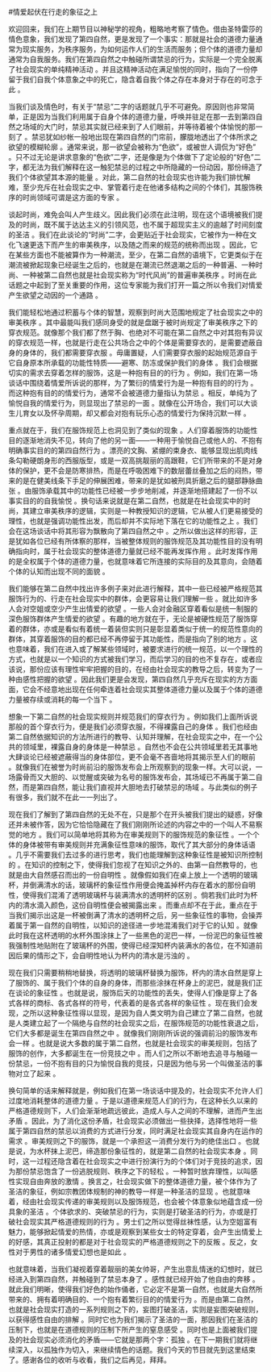 #情爱起伏在行走的象征之上

欢迎回来，我们在上期节目以神秘学的视角，粗略地考察了情色。借由圣特雷莎的情色意象，我们发现了第四自然，更是发现了一个事实：那就是社会的道德力量通常为现实服务，为秩序服务，为如何运作人们的生活而服务；但个体的道德力量却通常为自我服务。我们在第四自然之中触碰所谓禁忌的行为，实际是一个完全脱离了社会现实的单纯精神活动 。并且这精神活动在满足愉悦的同时，指向了一份停留于我们自我个体意象之中的死亡，隐含着自我个体之存在本身对于存在的可念于此 。


当我们谈及情色时，有关于“禁忌”二字的话题就几乎不可避免。原因则也非常简单，正是因为当我们利用属于自身个体的道德力量，呼唤并驻足在那一去到第四自然之场域的大门时，禁忌其实就已经来到了人们眼前，并等待着被个体愉悦的那一刻了 。禁忌犹如纱帐一般地出现在第四自然的门帘前，朦胧地透出了个体所求之欲望的模糊轮廓 。通常来说，那一欲望会被称为“色欲”，或被世人调侃为“好色” 。只不过无论是讲求意象的“色欲”二字，还是像是为个体做下了定论般的“好色”二字，都无法为我们解释在这一触犯禁忌的过程之中所隐藏的一份动因，那份缔造了我们个体欲望其本源的能量 。对此，第二自然的社会现实也许能为我们排忧解难，至少充斥在社会现实之中、掌管着行走在他诸多结构之间的个体们，其服饰秩序的时尚领域可谓是这方面的专家 。

谈起时尚，难免会叫人产生歧义。因此我们必须在此注明，现在这个语境被我们提及的时尚，既不属于达达主义的引领风范，也不属于超现实主义的逾越了时间刻度的圣洁 。我们在此谈论的“时尚”二字，会更贴近于社会现实，它被作为一种在文化飞速更迭下而产生的审美秩序，以及随之而来的规范的统称而出现 。因此，它在某些方面也不能被算作为一种潮流，至少，在第二自然的语境下，它更类似于在潮流被掀起现象已经诞生之后的，也就是在潮流已然退潮之后的一种普遍、一种时尚、一种被第二自然也就是社会现实称为“时代风尚”的普遍审美秩序 。时尚在此话题之中起到了至关重要的作用，这位专家能为我们打开一篇之所以令我们对情爱产生欲望之动因的一个通路 。

我们能轻松地通过积蓄与个体的智慧，观察到时尚大范围地规定了社会现实之中的审美秩序 。其中最能叫我们感同身受的就是盘踞于被时尚规定了审美秩序之下的穿衣规范。就像那个我们都了然于胸、也绝对不可能在第二自然之中对其抱有异议的穿衣规范一样，也就是行走在公共场合之中的个体是需要穿衣的，是需要遮蔽自身的身体的，我们都需要穿衣服 。毋庸置疑，人们需要穿衣服的起始规范源自于它自身原本所承载的功能性特质——避寒、防冻或保护我们的身体 。我们会根据切实的需求去穿着怎样的服饰，这是一种抱有目的的行为 。例如，我们在第一场谈话中围绕着情爱所诉说的那样，为了繁衍的情爱行为是一种抱有目的的行为 。而这种抱有目的的情爱行为，通常不会被道德力量指认为禁忌 。相反，单纯为了愉悦自我的情爱行为，则显现出了禁忌的一面 。就像在公开场合，我们可以大谈生儿育女以及怀孕周期，却又都会对抱有玩乐心态的情爱行为保持沉默一样 。

重点就在于，我们在服饰规范上也洞见到了类似的现象 。人们穿着服饰的功能性目的逐渐地消失不见，转向了他的另一面——一种用于愉悦自己或他人的、不抱有明确事实目的的第四自然行为 。漂亮的文胸、紧绷的束身衣、能够显现出肌肉线条勾勒硬朗身形的西服版型，或是一双高挑靓丽的高跟鞋，它们所带来的不是对身体的保护，更不会是防寒排热，而是在呼吸困难下的数层蕾丝叠加之后的闷热，带来的是在健美线条下手足的伸展困难，带来的是犹如被刑具折磨之后的腿部静脉曲张 。由服饰承载其中的功能性已经被一步步地削减，并逐渐地搭建起了一份不以事实目的的自我愉悦 。换句话来说就是在第二自然，也就是在社会现实中的时尚，其建立审美秩序的逻辑，实则是一种教授知识的逻辑，它从被人们更易接受的理性，也就是强调功能性出发，而后却并不实际地下落在它的功能性之上 。我们会在这场谈话中将其形容为飘散向了第四自然之中 。之所以做出这样的形容，正是犹如各位已经有所体察的那样，当被整体规则的服饰规范及其功能性目的没有明确指向时，属于社会现实的整体道德力量就已经不能再发挥作用 。此时发挥作用的是全权属于个体的道德力量，也就意味着它所连接的实际目的及其意向，会随着个体的认知而出现不同的面貌 。

我们能够在第二自然中找出许多例子来对此进行解释，其中一些已经被严格规范其服饰行为的、行走在社会现实中的群体，会更容易让我们理解一些 。就比如许多人会对空姐或空少产生出情爱的欲望 。一些人会对金融区穿着看似是统一制服的深色服饰群体产生情爱的欲望 。有趣的地方就在于，无论是被硬性规范了服饰穿着的群体，亦或是看似有着统一着装但实则只是彰显着类似于统一的规范性意向的群体，其穿着服饰的目的都已经不再停留于其功能性，而是指向了别的地方 。这也意味着，我们在进入或了解某些领域时，被要求进行的统一规范，以一个理性的方式，也就是以一个知识的方式被我们学习，而后学习的目的也不复存在，或者应该说，那份应该有理性牢牢把握的目的，在经由社会现实的教导之后，转变为了一种由感性把握的欲望 。因此我们更是会发现，第四自然几乎充斥在现实的方方面面，它会不经意地出现在任何牵连着社会现实其整体道德力量以及属于个体的道德力量被存续或消耗的每一个当下 。

想象一下第二自然的社会现实规则并规范我们的穿衣行为 。例如我们上面所诉说那般的首个穿衣行为，便是我们必须穿衣服，不得裸露自己的身体 。我们也经由第二自然依据知识的方法所进行的教导、认知并理解，在社会现实之中，在一个公共的领域里，裸露自身的身体是一种禁忌 。自然也不会在公共领域里若无其事地大肆谈论已经被遮蔽得当的身体部位，更不会毫不吝啬地将其揭示至人们的眼前 。就像我们在被誉为时尚前沿的服饰发布会上所观察到的现象一样。大可以说，一场露骨而又大胆的、以觉醒或突破为名号的服饰发布会，其场域已不再属于第二自然，而是第四自然，能让我们直视并大胆地去打破禁忌的场域 。与此类似的例子有很多，我们就不在此一一列出了。

现在我们了解到了第四自然的无处不在，只是那个在开头被我们提出的疑惑，好像还并未被作答，因为它恰恰隐藏在了我们刚刚所论述的内容之中的一个叫人不易察觉的地方 。我们可以简单地将其称为在审美规则下的服饰规范的象征性 。一个个体的身体被带有审美规则并充满象征性意味的服饰，取代了其大部分的身体话语 。几乎不需要我们去过多的进行思考，我们也能理解到这种象征性是被知识所控制的 。在知识的控制之下，使得我们忽视了在知识之外的、由第一自然教导的，也就是由大自然感召而出的一份自明性 。就像假如我们在桌上放上一个透明的玻璃杯，并倒满清水的话，玻璃杯的象征性作用便会掩盖掉杯内存在着水的那份自明性，使得我们混淆了透明玻璃杯与装满清水的透明杯的区别 。倘若我们此时为杯内的清水滴入颜色，这份自明性便会被揭露出来 。而重点却不在于此，重点在于当我们揭示出这是一杯被倒满了清水的透明杯之后，另一些象征性的事物，会操弄着属于第一自然的自明性，以知识的途径进一步地混淆我们对于它的认知 。就像此时我在这杯透明的水杯外围涂抹上了一些黑色的泥巴一样，一份泥巴的象征性被我强制性地贴附在了玻璃杯的外围，使得已经深知杯内装满水的各位，在不知道前因后果的情形之下，会自明性地认为杯内的清水是污浊的 。

现在我们只需要稍稍地替换，将透明的玻璃杯替换为服饰，杯内的清水自然是穿上了服饰的、属于我们个体的自身的身体，而那些涂抹在杯身上的泥巴，就是我们正在谈论的象征性 。也就是说，服饰后天的功能性的丢失，使得人们像是穿上了各式各样的商标、各式各样的符号，代表着的是各式各样的象征性 。现在我们会发现，之所以这种象征性得以显现，是因为自人类文明为自己建立了第二自然，也就是人类建立起了一个隔绝与自然的社会现实之后，在服饰规范的功能性衰退之后，它们大多都是诞生在第四自然之中 。就像我们刚刚所诉说的强调前沿的服饰发布会一样 。也就是说大多数的属于第二自然，也就是社会现实的审美规则，包括了服饰的创作，大多都诞生在一份竞技之中 。而人们之所以不断地去追寻与触碰一份禁忌，一份不抱有目的只为愉悦自我的竞技，只是因为他与另一个叫做圣洁的事物对立了起来 。

换句简单的话来解释就是，例如我们在第一场谈话中提及的，社会现实不允许人们过度地消耗整体的道德力量 。于是以道德来规范人们的行为，在这种长久以来的严格道德规则下，人们会渐渐地疏远彼此，造成人与人之间的不理解，进而产生出矛盾 。因此，为了消化这份矛盾，社会现实必须做出一些抉择，选择性地将一些属于第四自然的禁忌以消费的方式进行分发，同时满足社会现实其自身内在运作的需求 。审美规则之下的服饰，就是一个承担这一消费分发行为的绝佳出口 。也就是说，为水杯抹上泥巴，缔造那份象征性的，就是第二自然的社会现实本身 。同时，这一过程还隐含着在社会现实之中进行扮演行为的个体们对于竞技的追求，因为那份禁忌饱含了一份逃脱规则、秩序之下的轻松 。一种暂时放弃理性，以叫感性实现自由奔放的激情 。换言之，社会现实做下的整体道德力量，被个体作为了圣洁的象征，例如宗教团体规制的神的教导一样是一种圣洁的显现 。也就意味着，经由社会现实传递的审美规则以及服饰规范，也会被个体意象似地蕴含成一份具象的圣洁 。个体欲求的、突破禁忌的行为，实则是打破圣洁的行为，亦或是打破社会现实其严格道德规则的行为 。男士们之所以觉得丝袜性感，认为空姐富有魅力，能够掀起情爱的热情，亦或是观察到某些女士的特定穿着，会产生出情爱上的好感，其真正投射的都是对于社会现实的严格道德规则之下的反叛 。反之，女性对于男性的诸多情爱幻想也是如此 。

也就意味着，当我们凝视着穿着靓丽的美女帅哥，产生出意乱情迷的幻想时，就已经进入到第四自然，并触碰到了禁忌本身了 。感性就已经开始了他自由的奔移 。就此我们明晰，使得我们好色的始作俑者，它必定不是第一自然，也就是大自然所带来的、拥有着明确目的、一个抱有着繁衍目的的情爱行为 。而是由第二自然，也就是社会现实打造的一系列规则之下的，妄图打破圣洁，实则是妄图突破规则，以获得感性自由的排解 。同时它也为我们揭示了圣洁的一面，那因我们在圣洁的压制下，也就是在道德规则的压制下所产生的窒息感受 。同时也是上面被我们提及的社会现实必须消化的矛盾——它就是那两个字：孤独 。在下一期我们就将继续深入，以孤独作为切入，来继续情色的话题。我们今天的节目就先到这里结束了。感谢各位的收听与收看，我们之后再见，拜拜。
